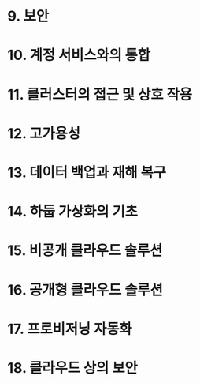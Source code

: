 # 9. 보안

# 10. 계정 서비스와의 통합

# 11. 클러스터의 접근 및 상호 작용

# 12. 고가용성

# 13. 데이터 백업과 재해 복구

# 14. 하둡 가상화의 기초

# 15. 비공개 클라우드 솔루션

# 16. 공개형 클라우드 솔루션

# 17. 프로비저닝 자동화

# 18. 클라우드 상의 보안
